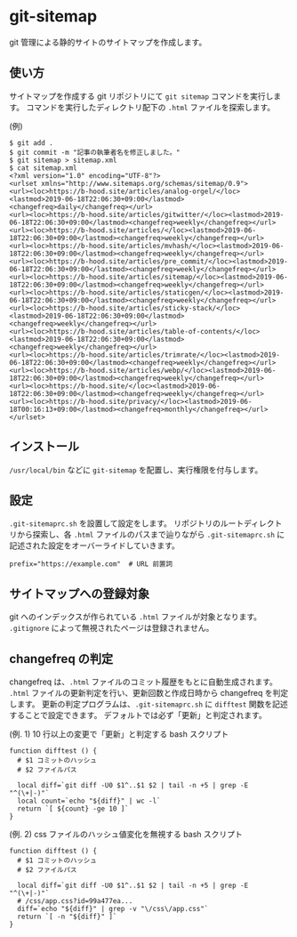 # git-sitemap

git 管理による静的サイトのサイトマップを作成します。

## 使い方

サイトマップを作成する git リポジトリにて `git sitemap` コマンドを実行します。
コマンドを実行したディレクトリ配下の `.html` ファイルを探索します。

(例)

```
$ git add .
$ git commit -m "記事の執筆者名を修正しました。"
$ git sitemap > sitemap.xml
$ cat sitemap.xml
<?xml version="1.0" encoding="UTF-8"?>
<urlset xmlns="http://www.sitemaps.org/schemas/sitemap/0.9">
<url><loc>https://b-hood.site/articles/analog-orgel/</loc><lastmod>2019-06-18T22:06:30+09:00</lastmod><changefreq>daily</changefreq></url>
<url><loc>https://b-hood.site/articles/gitwitter/</loc><lastmod>2019-06-18T22:06:30+09:00</lastmod><changefreq>weekly</changefreq></url>
<url><loc>https://b-hood.site/articles/</loc><lastmod>2019-06-18T22:06:30+09:00</lastmod><changefreq>weekly</changefreq></url>
<url><loc>https://b-hood.site/articles/mvhash/</loc><lastmod>2019-06-18T22:06:30+09:00</lastmod><changefreq>weekly</changefreq></url>
<url><loc>https://b-hood.site/articles/pre_commit/</loc><lastmod>2019-06-18T22:06:30+09:00</lastmod><changefreq>weekly</changefreq></url>
<url><loc>https://b-hood.site/articles/sitemap/</loc><lastmod>2019-06-18T22:06:30+09:00</lastmod><changefreq>weekly</changefreq></url>
<url><loc>https://b-hood.site/articles/staticgen/</loc><lastmod>2019-06-18T22:06:30+09:00</lastmod><changefreq>weekly</changefreq></url>
<url><loc>https://b-hood.site/articles/sticky-stack/</loc><lastmod>2019-06-18T22:06:30+09:00</lastmod><changefreq>weekly</changefreq></url>
<url><loc>https://b-hood.site/articles/table-of-contents/</loc><lastmod>2019-06-18T22:06:30+09:00</lastmod><changefreq>weekly</changefreq></url>
<url><loc>https://b-hood.site/articles/trimrate/</loc><lastmod>2019-06-18T22:06:30+09:00</lastmod><changefreq>weekly</changefreq></url>
<url><loc>https://b-hood.site/articles/webp/</loc><lastmod>2019-06-18T22:06:30+09:00</lastmod><changefreq>weekly</changefreq></url>
<url><loc>https://b-hood.site/</loc><lastmod>2019-06-18T22:06:30+09:00</lastmod><changefreq>weekly</changefreq></url>
<url><loc>https://b-hood.site/privacy/</loc><lastmod>2019-06-18T00:16:13+09:00</lastmod><changefreq>monthly</changefreq></url>
</urlset>
```

## インストール

`/usr/local/bin` などに `git-sitemap` を配置し、実行権限を付与します。

## 設定

`.git-sitemaprc.sh` を設置して設定をします。
リポジトリのルートディレクトリから探索し、各 `.html` ファイルのパスまで辿りながら
`.git-sitemaprc.sh` に記述された設定をオーバーライドしていきます。

```
prefix="https://example.com"  # URL 前置詞
```

## サイトマップへの登録対象

git へのインデックスが作られている `.html` ファイルが対象となります。
`.gitignore` によって無視されたページは登録されません。

## changefreq の判定

changefreq は、`.html` ファイルのコミット履歴をもとに自動生成されます。
`.html` ファイルの更新判定を行い、更新回数と作成日時から changefreq を判定します。
更新の判定プログラムは、`.git-sitemaprc.sh` に `difftest` 関数を記述することで設定できます。
デフォルトでは必ず「更新」と判定されます。

(例. 1) 10 行以上の変更で「更新」と判定する bash スクリプト

```
function difftest () {
  # $1 コミットのハッシュ
  # $2 ファイルパス

  local diff=`git diff -U0 $1^..$1 $2 | tail -n +5 | grep -E "^(\+|-)"`
  local count=`echo "${diff}" | wc -l`
  return `[ ${count} -ge 10 ]`
}
```

(例. 2) css ファイルのハッシュ値変化を無視する bash スクリプト

```
function difftest () {
  # $1 コミットのハッシュ
  # $2 ファイルパス

  local diff=`git diff -U0 $1^..$1 $2 | tail -n +5 | grep -E "^(\+|-)"`
  # /css/app.css?id=99a477ea...
  diff=`echo "${diff}" | grep -v "\/css\/app.css"`
  return `[ -n "${diff}" ]`
}
```
